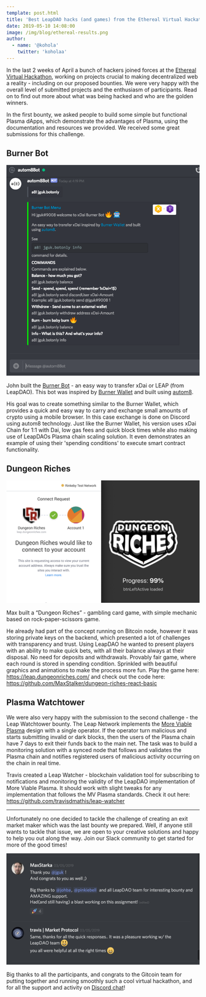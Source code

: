 ```yaml
---
template: post.html
title: 'Best LeapDAO hacks (and games) from the Ethereal Virtual Hackathon'
date: 2019-05-10 14:08:00
image: /img/blog/ethereal-results.png
author:
  - name: '@kohola'
    twitter: 'koholaa'
---
```


In the last 2 weeks of April a bunch of hackers joined forces at the [Ethereal Virtual Hackathon](https://gitcoin.co/hackathon/ethereal-virtual-hackathon/), working on projects crucial to making decentralized web a reality - including on our proposed bounties. We were very happy with the overall level of submitted projects and the enthusiasm of participants. Read on to find out more about what was being hacked and who are the golden winners.

In the first bounty, we asked people to build some simple but functional Plasma dApps, which demonstrate the advantages of Plasma, using the documentation and resources we provided. We received some great submissions for this challenge.

## Burner Bot

<img src="/img/blog/burner-bot.png" alt="Discord Burner Bot screenshot" />

John built the [Burner Bot](https://github.com/johngrantuk/burnerbot/tree/leap_plasma) - an easy way to transfer xDai or LEAP (from LeapDAO). This bot was inspired by [Burner Wallet](https://github.com/austintgriffith/burner-wallet) and built using [autom8](https://gitlab.com/autom8.network/docs).

His goal was to create something similar to the Burner Wallet, which provides a quick and easy way to carry and exchange small amounts of crypto using a mobile browser. In this case exchange is done on Discord using autom8 technology. Just like the Burner Wallet, his version uses xDai Chain for 1:1 with Dai, low gas fees and quick block times while also making use of LeapDAOs Plasma chain scaling solution. It even demonstrates an example of using their 'spending conditions' to execute smart contract functionality.

## Dungeon Riches

<img src="/img/blog/dungeon-riches.png" alt="Dungeon Riches screenshot" />

Max built a “Dungeon Riches” - gambling card game, with simple mechanic based on rock-paper-scissors game.

He already had part of the concept running on Bitcoin node, however it was storing private keys on the backend, which presented a lot of challenges with transparency and trust. Using LeapDAO he wanted to present players with an ability to make quick bets, with all their balance always at their disposal. No need for deposits and withdrawals. Provably fair game, where each round is stored in spending condition. Sprinkled with beautiful graphics and animations to make the process more fun.
Play the game here: https://leap.dungeonriches.com/ and check out the code here: https://github.com/MaxStalker/dungeon-riches-react-basic

## Plasma Watchtower

We were also very happy with the submission to the second challenge - the Leap Watchtower bounty. The Leap Network implements the [More Viable Plasma](https://ethresear.ch/t/more-viable-plasma/2160) design with a single operator. If the operator turn malicious and starts submitting invalid or dark blocks, then the users of the Plasma chain have 7 days to exit their funds back to the main net. The task was to build a monitoring solution with a synced node that follows and validates the Plasma chain and notifies registered users of malicious activity occurring on the chain in real time.

Travis created a Leap Watcher - blockchain validation tool for subscribing to notifications and monitoring the validity of the LeapDAO implementation of More Viable Plasma. It should work with slight tweaks for any implementation that follows the MV Plasma standards. Check it out here: https://github.com/travisdmathis/leap-watcher

---

Unfortunately no one decided to tackle the challenge of creating an exit market maker which was the last bounty we prepared. Well, if anyone still wants to tackle that issue, we are open to your creative solutions and happy to help you out along the way. Join our Slack community to get started for more of the good times!

<img src="/img/blog/ethereal-thanks.png" alt="People happy about hackathon" />

Big thanks to all the participants, and congrats to the Gitcoin team for putting together and running smoothly such a cool virtual hackathon, and for all the support and activity on [Discord chat](https://discordapp.com/channels/562828676480237578/565966345145942017)!
